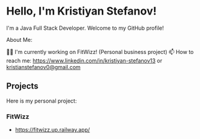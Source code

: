 # Hello, I'm Kristiyan Stefanov!

I'm a Java Full Stack Developer. Welcome to my GitHub profile!

About Me:

👨‍💻 I'm currently working on FitWizz! (Personal business project)
📫 How to reach me: https://www.linkedin.com/in/kristiyan-stefanov13 or kristianstefanov0@gmail.com

## Projects
Here is my personal project:

 ### FitWizz
 - https://fitwizz.up.railway.app/


